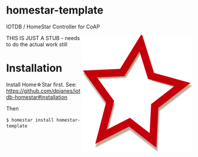 # homestar-template
IOTDB / HomeStar Controller for CoAP

<img src="https://github.com/dpjanes/iotdb-homestar/blob/master/docs/HomeStar.png" align="right" />

THIS IS JUST A STUB - needs to do the actual work still

# Installation

Install Home☆Star first. 
See: https://github.com/dpjanes/iotdb-homestar#installation

Then

    $ homestar install homestar-template


